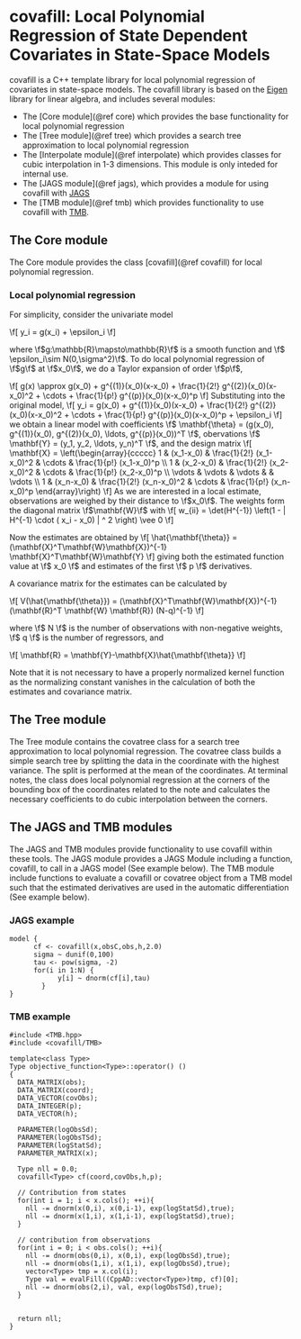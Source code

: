 # covafill: Local Polynomial Regression of State Dependent Covariates in State-Space Models

covafill is a C++ template library for local polynomial regression of covariates in state-space models. The covafill library is based on the [Eigen](http://http://eigen.tuxfamily.org) library for linear algebra, and includes several modules:

- The [Core module](@ref core) which provides the base functionality for local polynomial regression
- The [Tree module](@ref tree) which provides a search tree approximation to local polynomial regression
- The [Interpolate module](@ref interpolate) which provides classes for cubic interpolation in 1-3 dimensions. This module is only inteded for internal use.
- The [JAGS module](@ref jags), which provides a module for using covafill with [JAGS](http://mcmc-jags.sourceforge.net/)
- The [TMB module](@ref tmb) which provides functionality to use covafill with [TMB](http://tmb-project.org).

## The Core module

The Core module provides the class [covafill](@ref covafill) for local polynomial regression.

### Local polynomial regression

For simplicity, consider the univariate model

\f[
y_i = g(x_i) + \epsilon_i
\f]

where \f$g:\mathbb{R}\mapsto\mathbb{R}\f$ is a smooth function and \f$ \epsilon_i\sim N(0,\sigma^2)\f$.
To do local polynomial regression of \f$g\f$ at \f$x_0\f$, we do a Taylor expansion of order \f$p\f$,

\f[
g(x) \approx g(x_0) + g^{(1)}(x_0)(x-x_0)  + \frac{1}{2!} g^{(2)}(x_0)(x-x_0)^2 + \cdots + \frac{1}{p!} g^{(p)}(x_0)(x-x_0)^p
\f]
Substituting into the original model,
\f[
y_i = g(x_0) + g^{(1)}(x_0)(x-x_0)  + \frac{1}{2!} g^{(2)}(x_0)(x-x_0)^2 + \cdots + \frac{1}{p!} g^{(p)}(x_0)(x-x_0)^p + \epsilon_i
\f]
we obtain a linear model with coefficients \f$ \mathbf{\theta} = (g(x_0), g^{(1)}(x_0), g^{(2)}(x_0), \ldots, g^{(p)}(x_0))^T \f$, obervations \f$ \mathbf{Y} = (y_1, y_2, \ldots, y_n)^T \f$, and the design matrix
\f[
\mathbf{X} = \left(\begin{array}{ccccc}
1 & (x_1-x_0) & \frac{1}{2!} (x_1-x_0)^2 & \cdots & \frac{1}{p!} (x_1-x_0)^p \\
1 & (x_2-x_0) & \frac{1}{2!} (x_2-x_0)^2 & \cdots & \frac{1}{p!} (x_2-x_0)^p \\
\vdots & \vdots & \vdots &   & \vdots \\
1 & (x_n-x_0) & \frac{1}{2!} (x_n-x_0)^2 & \cdots & \frac{1}{p!} (x_n-x_0)^p
\end{array}\right)
\f]
As we are interested in a local estimate, observations are weighed by their distance to \f$x_0\f$. The weights form the diagonal matrix \f$\mathbf{W}\f$ with
\f[
w_{ii} = \det(H^{-1}) \left(1 - \| H^{-1} \cdot ( x_i - x_0) \| ^ 2 \right) \vee 0
\f]

Now the estimates are obtained by
\f[
\hat{\mathbf{\theta}} = (\mathbf{X}^T\mathbf{W}\mathbf{X})^{-1} \mathbf{X}^T\mathbf{W}\mathbf{Y}
\f]
giving both the estimated function value at \f$ x_0 \f$ and estimates of the first \f$ p \f$ derivatives.

A covariance matrix for the estimates can be calculated by

\f[
V(\hat{\mathbf{\theta}}) = (\mathbf{X}^T\mathbf{W}\mathbf{X})^{-1} (\mathbf{R}^T \mathbf{W} \mathbf{R}) (N-q)^{-1}
\f]

where \f$ N \f$ is the number of observations with non-negative weights, \f$ q \f$ is the number of regressors, and

\f[
\mathbf{R} = \mathbf{Y}-\mathbf{X}\hat{\mathbf{\theta}}
\f] 


Note that it is not necessary to have a properly normalized kernel function as the normalizing constant vanishes in the calculation of both the estimates and covariance matrix.


## The Tree module

The Tree module contains the covatree class for a search tree approximation to local polynomial regression.
The covatree class builds a simple search tree by splitting the data in the coordinate with the highest variance.
The split is performed at the mean of the coordinates. 
At terminal notes, the class does local polynomial regression at the corners of the bounding box of the coordinates related to the note and calculates the necessary coefficients to do cubic interpolation between the corners.


## The JAGS and TMB modules

The JAGS and TMB modules provide functionality to use covafill within these tools.
The JAGS module provides a JAGS Module including a function, covafill, to call in a JAGS model (See example below).
The TMB module include functions to evaluate a covafill or covatree object from a TMB model such that the estimated derivatives are used in the automatic differentiation (See example below).


### JAGS example

~~~~~~~~~~~~~{.cpp}
model {
      cf <- covafill(x,obsC,obs,h,2.0)
      sigma ~ dunif(0,100)
      tau <- pow(sigma, -2)
      for(i in 1:N) {
      	    y[i] ~ dnorm(cf[i],tau)
	    }
}
~~~~~~~~~~~~~

### TMB example

~~~~~~~~~~~~~{.cpp}
#include <TMB.hpp>
#include <covafill/TMB>

template<class Type>
Type objective_function<Type>::operator() ()
{
  DATA_MATRIX(obs);
  DATA_MATRIX(coord);
  DATA_VECTOR(covObs);
  DATA_INTEGER(p);
  DATA_VECTOR(h);

  PARAMETER(logObsSd);
  PARAMETER(logObsTSd);
  PARAMETER(logStatSd);
  PARAMETER_MATRIX(x);

  Type nll = 0.0;
  covafill<Type> cf(coord,covObs,h,p);

  // Contribution from states
  for(int i = 1; i < x.cols(); ++i){
    nll -= dnorm(x(0,i), x(0,i-1), exp(logStatSd),true);
    nll -= dnorm(x(1,i), x(1,i-1), exp(logStatSd),true);
  }

  // contribution from observations
  for(int i = 0; i < obs.cols(); ++i){
    nll -= dnorm(obs(0,i), x(0,i), exp(logObsSd),true);
    nll -= dnorm(obs(1,i), x(1,i), exp(logObsSd),true);
    vector<Type> tmp = x.col(i);
    Type val = evalFill((CppAD::vector<Type>)tmp, cf)[0];
    nll -= dnorm(obs(2,i), val, exp(logObsTSd),true);
  }
 
    
  return nll;
}
~~~~~~~~~~~~~
